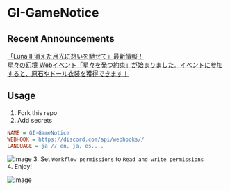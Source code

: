 # GI-GameNotice

## Recent Announcements
[「Luna Ⅱ 消えた月光に想いを馳せて」最新情報！](log/21379.md)  
[星々の幻境 Webイベント「星々を発つ約束」が始まりました。イベントに参加すると、原石やドール衣装を獲得できます！](log/21354.md)
<end>

## Usage
1. Fork this repo
2. Add secrets
```ini
NAME = GI-GameNotice
WEBHOOK = https://discord.com/api/webhooks//
LANGUAGE = ja // en, ja, es....
```
![image](https://github.com/c2t-r/GI-GameNotice/assets/80561604/63d8a4f2-9ec2-49d7-a637-44d728b2f945)
3. Set `Workflow permissions` to `Read and write permissions`  
4. Enjoy!

![image](https://github.com/c2t-r/GI-GameNotice/assets/80561604/24ec6182-cd99-4969-ab59-1d65c886077a)
